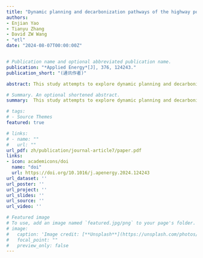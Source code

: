 ```yaml
---
title: "Dynamic planning and decarbonization pathways of the highway power supply network"
authors:
- Enjian Yao
- Tianyu Zhang
- David ZW Wang
- "etl"
date: "2024-08-07T00:00:00Z"


# Publication name and optional abbreviated publication name.
publication: "*Applied Energy*[J], 376, 124243."
publication_short: "(通讯作者)"

abstract: This study attempts to explore dynamic planning and decarbonization pathways of the highway power supply network (HPSN) under four carbon emission reductions (CER) policies, including transport demand control, electrification of transport vehicles, transformation of regional power structure, and the highway energy self-sufficiency (HESS) construction. The developed dynamic deployment optimization and evaluation model includes three modules. (1) CER scenario quantification, (2) two-stage HPSN dynamic deployment optimization model, and (3) dynamic life-cycle assessment. Taking the HPSN of the Hoh-Bao-Eu-U urban agglomeration in China as a real case. 10 CER scenarios spanning from 2020 to 2050 are constructed. Firstly, the opportunities and challenges of the practical implementation of the HESS system are discussed. The HESS shows a strong potential role in the HPSN's decarbonization pathway. It could result in a 9.66 % reduction in peak carbon in 2035 and a 17.76 % increase in 2050 CER benefits compared to existing policies. Moreover, the multi-stage HESS project demonstrates positive economics, with the internal rate of return ranging from 12.14 % to 14.31 %. Further, the decarbonization pathways of the HPSN under various CER scenarios illustrate that the highway passenger car transport sector will achieve carbon peaking in 2030–2035, and the standardized carbon emissions in 2050 will range from 7.55 % to 56.56 % of those in 2020.

# Summary. An optional shortened abstract.
summary:  This study attempts to explore dynamic planning and decarbonization pathways of the highway power supply network (HPSN) under four carbon emission reductions (CER) policies, including transport demand control, electrification of transport vehicles, transformation of regional power structure, and the highway energy self-sufficiency (HESS) construction. The developed dynamic deployment optimization and evaluation model includes three modules. (1) CER scenario quantification, (2) two-stage HPSN dynamic deployment optimization model, and (3) dynamic life-cycle assessment. Taking the HPSN of the Hoh-Bao-Eu-U urban agglomeration in China as a real case.

# tags:
# - Source Themes
featured: true

# links:
# - name: ""
#   url: ""
url_pdf: zh/publication/journal-article7/paper.pdf
links:
- icon: academicons/doi
  name: "doi"
  url: https://doi.org/10.1016/j.apenergy.2024.124243
url_dataset: ''
url_poster: ''
url_project: ''
url_slides: ''
url_source: ''
url_video: ''

# Featured image
# To use, add an image named `featured.jpg/png` to your page's folder. 
# image:
#   caption: 'Image credit: [**Unsplash**](https://unsplash.com/photos/jdD8gXaTZsc)'
#   focal_point: ""
#   preview_only: false
---
```

